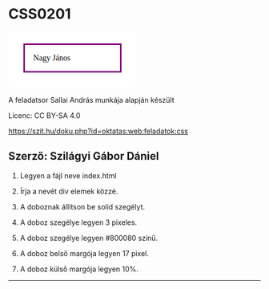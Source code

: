# CSS0201

![css201](css201.png)
<br>


A feladatsor Sallai András munkája alapján készült

Licenc: CC BY-SA 4.0

https://szit.hu/doku.php?id=oktatas:web:feladatok:css

Szerző: Szilágyi Gábor Dániel
-------------------------------
1. Legyen a fájl neve index.html

2. Írja a nevét div elemek közzé.

3. A doboznak állítson be solid szegélyt.

4. A doboz szegélye legyen 3 pixeles.

5. A doboz szegélye legyen #800080 színű.

6. A doboz belső margója legyen 17 pixel.

7. A doboz külső margója legyen 10%.

---------------------------------
